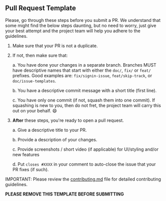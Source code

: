 <!--- Provide a general summary of your changes in the Title above -->

## Pull Request Template

Please, go through these steps before you submit a PR. We understand that some might find the below steps daunting, but no need to worry, just give your best attempt and the project team will help you adhere to the guidelines.

1. Make sure that your PR is not a duplicate.
2. If not, then make sure that:

    a. You have done your changes in a separate branch. Branches MUST have descriptive names that start with either the `doc/`, `fix/` or `feat/` prefixes. Good examples are: `fix/signin-issue`, `feat/skip-track`, or `doc/issue-templates`.

    b. You have a descriptive commit message with a short title (first line).

    c. You have only one commit (if not, squash them into one commit). If squashing is new to you, then do not fret, the project team will carry this out on your behalf. :smile:

3. **After** these steps, you're ready to open a pull request.

    a. Give a descriptive title to your PR.

    b. Provide a description of your changes.

    c. Provide screenshots / short video (if applicable) for UI/styling and/or new features

    d. Put `closes #XXXX` in your comment to auto-close the issue that your PR fixes (if such).

IMPORTANT: Please review the [contributing.md](../..contributing.md) file for detailed contributing guidelines.

**PLEASE REMOVE THIS TEMPLATE BEFORE SUBMITTING**
